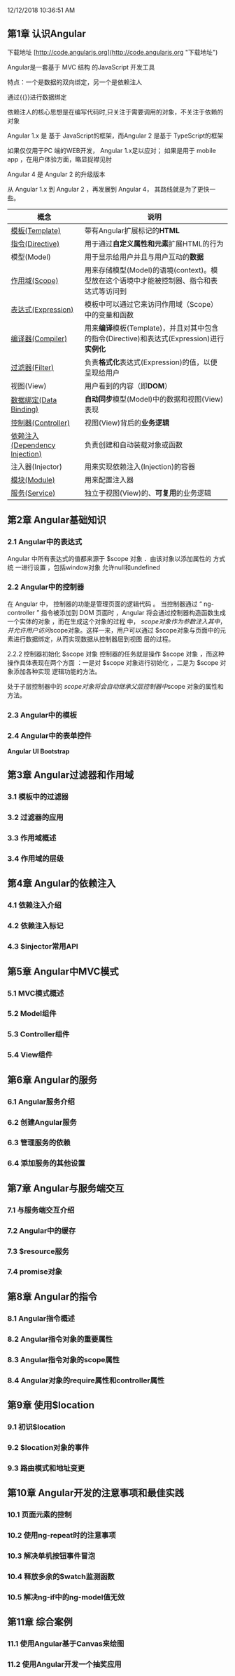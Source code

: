 12/12/2018 10:36:51 AM 
## 第1章  认识Angular        ##

下载地址 [http://code.angularjs.org](http://code.angularjs.org "下载地址")

Angular是一套基于 MVC 结构 的JavaScript 开发工具 

特点：一个是数据的双向绑定，另一个是依赖注人

通过{{}}进行数据绑定

依赖注人的核心思想是在编写代码时,只关注于需要调用的对象，不关注于依赖的对象

Angular 1.x 是 基于 JavaScript的框架，而Angular 2 是基于 TypeScript的框架

 如果仅仅用于PC 端的WEB开发， Angular 1.x足以应对； 
如果是用于 mobile app ，在用户体验方面，略显捉襟见肘

Angular 4 是 Angular 2 的升级版本

 从 Angular 1.x 到 Angular 2 ，再发展到 Angular 4， 其路线就是为了更快一些。

<table class="table table-bordered table-striped code-table">
<thead>
<tr>
<th>概念</th>
<th>说明</th>
</tr>
</thead>
<tbody>
<tr>
<td><a href="../tutorial/13.html">模板(Template)</a></td>
<td>带有Angular扩展标记的<strong>HTML</strong></td>
</tr>
<tr>
<td><a href="../tutorial/5.html">指令(Directive)</a></td>
<td>用于通过<strong>自定义属性和元素</strong>扩展HTML的行为</td>
</tr>
<tr>
<td>模型(Model)</td>
<td>用于显示给用户并且与用户互动的<strong>数据</strong></td>
</tr>
<tr>
<td><a href="../tutorial/12.html">作用域(Scope)</a></td>
<td>用来存储模型(Model)的语境(context)。模型放在这个语境中才能被控制器、指令和表达式等访问到</td>
</tr>
<tr>
<td><a href="../tutorial/3.html">表达式(Expression)</a></td>
<td>模板中可以通过它来访问作用域（Scope）中的变量和函数</td>
</tr>
<tr>
<td><a href="../tutorial/15.html">编译器(Compiler)</a></td>
<td>用来<strong>编译</strong>模板(Template)，并且对其中包含的指令(Directive)和表达式(Expression)进行<strong>实例化</strong></td>
</tr>
<tr>
<td><a href="../tutorial/8.html">过滤器(Filter)</a></td>
<td>负责<strong>格式化</strong>表达式(Expression)的值，以便呈现给用户</td>
</tr>
<tr>
<td>视图(View)</td>
<td>用户看到的内容（即<strong>DOM</strong>）</td>
</tr>
<tr>
<td><a href="../tutorial/10.html">数据绑定(Data Binding)</a></td>
<td><strong>自动同步</strong>模型(Model)中的数据和视图(View)表现</td>
</tr>
<tr>
<td><a href="../tutorial/2.html">控制器(Controller)</a></td>
<td>视图(View)背后的<strong>业务逻辑</strong></td>
</tr>
<tr>
<td><a href="../tutorial/17.html">依赖注入(Dependency Injection)</a></td>
<td>负责创建和自动装载对象或函数</td>
</tr>
<tr>
<td>注入器(Injector)</td>
<td>用来实现依赖注入(Injection)的容器</td>
</tr>
<tr>
<td><a href="../tutorial/6.html">模块(Module)</a></td>
<td>用来配置注入器</td>
</tr>
<tr>
<td><a href="../tutorial/19.html">服务(Service)</a></td>
<td>独立于视图(View)的、<strong>可复用</strong>的业务逻辑</td>
</tr>
</tbody>
</table>

## 第2章 Angular基础知识         ##
### 2.1  Angular中的表达式       ###
Angular 中所有表达式的值都来源于 $scope 对象 ．由该对象以添加属性的 方式统 一进行设置 ，包括window对象
允许null和undefined
### 2.2  Angular中的控制器       ###

在 Angular 中， 控制器的功能是管理页面的逻辑代码 。
当控制器通过 “ ng-controller ” 指令被添加到 DOM 页面时 ，Angular 将会通过控制器构造函数生成一个实体的对象 ，而在生成这个对象的过程 中，
$scope 对象作为参数注入其中 ，并允许用户访问$scope对象。这样一来，用户可以通过
$scope对象与页面中的元素进行数据绑定，从而实现数据从控制器层到视图 层的过程。

2.2.2	控制器初始化 $scope 对象
控制器的任务就是操作 $scope 对象 ，而这种操作具体表现在两个方面 ：一是对 $scope 对象进行初始化 ，二是为 $scope 对象添加各种实现 逻辑功能的方法。

处于子层控制器中的 $scope 对象将会自动继承父层控制器 中$scope 对象的属性和方法。
### 2.3  Angular中的模板       ###
### 2.4  Angular中的表单控件       ###

**Angular UI Bootstrap**


## 第3章  Angular过滤器和作用域        ##
### 3.1  模板中的过滤器       ###
### 3.2  过滤器的应用       ###
### 3.3  作用域概述       ###
### 3.4  作用域的层级       ###

## 第4章  Angular的依赖注入        ##
### 4.1  依赖注入介绍       ###
### 4.2  依赖注入标记       ###
### 4.3  $injector常用API       ###

## 第5章  Angular中MVC模式        ##
### 5.1  MVC模式概述       ###
### 5.2  Model组件       ###
### 5.3  Controller组件       ###
### 5.4  View组件       ###

## 第6章  Angular的服务        ##
### 6.1  Angular服务介绍       ###
### 6.2  创建Angular服务       ###
### 6.3  管理服务的依赖       ###
### 6.4  添加服务的其他设置       ###

## 第7章  Angular与服务端交互        ##
### 7.1  与服务端交互介绍       ###
### 7.2  Angular中的缓存       ###
### 7.3  $resource服务       ###
### 7.4  promise对象       ###

## 第8章  Angular的指令        ##
### 8.1  Angular指令概述       ###
### 8.2  Angular指令对象的重要属性       ###
### 8.3  Angular指令对象的scope属性       ###
### 8.4  Angular对象的require属性和controller属性       ###

## 第9章 使用$location         ##
### 9.1  初识$location       ###
### 9.2  $location对象的事件       ###
### 9.3  路由模式和地址变更       ###

## 第10章  Angular开发的注意事项和最佳实践        ##
### 10.1  页面元素的控制       ###
### 10.2  使用ng-repeat时的注意事项       ###
### 10.3  解决单机按钮事件冒泡       ###
### 10.4  释放多余的$watch监测函数       ###
### 10.5  解决ng-if中的ng-model值无效       ###

## 第11章 综合案例         ##
### 11.1 使用Angular基于Canvas来绘图         ###
### 11.2 使用Angular开发一个抽奖应用         ###
